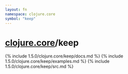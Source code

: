 ```yaml
---
layout: fn
namespace: clojure.core
symbol: "keep"
---
```


# [clojure.core](../)/keep

{% include 1.5.0/clojure.core/keep/docs.md %}
{% include 1.5.0/clojure.core/keep/examples.md %}
{% include 1.5.0/clojure.core/keep/src.md %}

